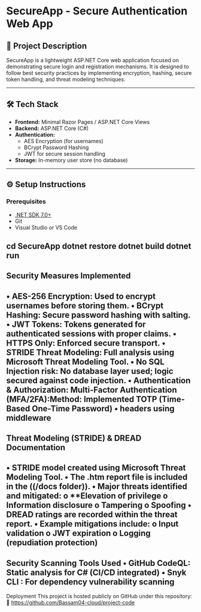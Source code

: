 #  SecureApp - Secure Authentication Web App

## 📌 Project Description

SecureApp is a lightweight ASP.NET Core web application focused on demonstrating secure login and registration mechanisms. It is designed to follow best security practices by implementing encryption, hashing, secure token handling, and threat modeling techniques.

---

## 🛠️ Tech Stack

- **Frontend:** Minimal Razor Pages / ASP.NET Core Views
- **Backend:** ASP.NET Core (C#)
- **Authentication:** 
  - AES Encryption (for usernames)
  - BCrypt Password Hashing
  - JWT for secure session handling
- **Storage:** In-memory user store (no database)

---

## ⚙️ Setup Instructions

### Prerequisites

- [.NET SDK 7.0+](https://dotnet.microsoft.com/en-us/download)
- Git
- Visual Studio or VS Code


cd SecureApp
dotnet restore
dotnet build
dotnet run
-------------------------------------------------------------------------------------------- 
Security Measures Implemented
-----------------------------------------------------------------------------------
•	AES-256 Encryption: Used to encrypt usernames before storing them.
•	BCrypt Hashing: Secure password hashing with salting.
•	JWT Tokens: Tokens generated for authenticated sessions with proper claims.
•	HTTPS Only: Enforced secure transport.
•	STRIDE Threat Modeling: Full analysis using Microsoft Threat Modeling Tool.
•	No SQL Injection risk: No database layer used; logic secured against code injection.
•	Authentication & Authorization: Multi-Factor Authentication (MFA/2FA):Method: Implemented TOTP (Time-Based One-Time Password) 
•	headers using middleware 
----------------------------------------------------------------------------------------------------- 
Threat Modeling (STRIDE) & DREAD Documentation
-------------------------------------------------------------------------------------------------

•	STRIDE model created using Microsoft Threat Modeling Tool.
•	The .htm report file is included in the ((/docs folder)).
•	Major threats identified and mitigated:
o	**Elevation of privilege
o	Information disclosure
o	Tampering
o	Spoofing
•	DREAD ratings are recorded within the threat report.
•	Example mitigations include:
o	Input validation
o	JWT expiration
o	Logging (repudiation protection)
--------------------------------------------------------------------- 
Security Scanning Tools Used
•	GitHub CodeQL: Static analysis for C# (CI/CD integrated)
•	Snyk CLI : For dependency vulnerability scanning
------------------------------------------------ 
Deployment
This project is hosted publicly on GitHub under this repository:
🔗 https://github.com/Bassam04-cloud/project-code
